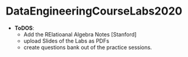 # DataEngineeringCourseLabs2020

* **ToDOS**:
  - Add the RElatioanal Algebra Notes [Stanford]
  - upload Slides of the Labs as PDFs
  - create questions bank out of the practice sessions.
